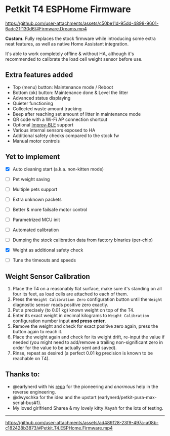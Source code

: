 # Petkit T4 ESPHome Firmware

https://github.com/user-attachments/assets/c50be11d-95dd-4898-9601-6adc21f130d6/#Firmware.Dreams.mp4


**Custom.** Fully replaces the stock firmware while introducing some extra neat features, as well as native Home Assistant integration.

It's able to work completely offline & without HA, although it's recommended to calibrate the load cell weight sensor before use.


## Extra features added

- Top (menu) button: Maintenance mode / Reboot
- Bottom (ok) button: Maintenance done & Level the litter
- Advanced status displaying
- Quieter functioning
- Collected waste amount tracking
- Beep after reaching set amount of litter in maintenance mode
- QR code with a Wi-Fi AP connection shortcut
- Optional [Improv-BLE](https://improv-wifi.com) support
- Various internal sensors exposed to HA
- Additional safety checks compared to the stock fw
- Manual motor controls


## Yet to implement

* [x] Auto cleaning start (a.k.a. non-kitten mode)
* [ ] Pet weight saving
* [ ] Multiple pets support
* [ ] Extra unknown packets
* [ ] Better & more failsafe motor control
* [ ] Parametrized MCU init
* [ ] Automated calibration
* [ ] Dumping the stock calibration data from factory binaries (per-chip)
* [x] Weight as additional safety check
* [ ] Tune the timeouts and speeds


## Weight Sensor Calibration

1. Place the T4 on a reasonably flat surface, make sure it's standing on all four its feet, as load cells are attached to each of them.
2. Press the `Weight Calibration Zero` configuration button until the `Weight` diagnostic sensor reads positive zero exactly.
3. Put a precisely (to 0.01 kg) known weight on top of the T4.
4. Enter its exact weight in decimal kilograms to `Weight Calibration` configuration number input **and press enter**.
5. Remove the weight and check for exact positive zero again, press the button again to reach it.
6. Place the weight again and check for its weight drift, re-input the value if needed (you might need to add/remove a trailing non-significant zero in order for the value to be actually sent and saved).
7. Rinse, repeat as desired (a perfect 0.01 kg precision is known to be reachable on T4).


## Thanks to:

- @earlynerd with his [repo](https://github.com/earlynerd/petkit-pura-max-serial-bus) for the pioneering and _enormous_ help in the reverse engineering.
- @dwyschka for the idea and the upstart (earlynerd/petkit-pura-max-serial-bus#1).
- My loved girlfriend Sharea & my lovely kitty Xayah for the lots of testing.


---

https://github.com/user-attachments/assets/ad489f28-23f9-497a-a08b-c182428b3873/#Petkit.T4.ESPHome.Firmware.mp4
